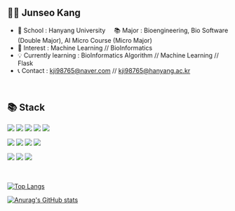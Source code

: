 ## 🧑🏻 Junseo Kang
- 🏫 School : Hanyang University &nbsp;  &nbsp; 📚 Major : Bioengineering, Bio Software (Double Major), AI Micro Course (Micro Major) 
- 👀 Interest : Machine Learning // BioInformatics
- 💡 Currently learning : BioInformatics Algorithm // Machine Learning // Flask  
- 📞 Contact : kji98765@naver.com // kji98765@hanyang.ac.kr 

<br/>

## 📚 **Stack**
<!--
Langs
-->
<a href=# ><img src="https://img.shields.io/badge/Python-3776AB?style=flat-square&logo=Python&logoColor=white"/></a>
<a href=# ><img src="https://img.shields.io/badge/C-A8B9CC?style=flat-square&logo=C&logoColor=white"/></a>
<a href=# ><img src="https://img.shields.io/badge/C++-00599C?style=flat-square&logo=cplusplus&logoColor=white"/></a>
<a href=# ><img src="https://img.shields.io/badge/Java-007396?style=flat-square&logo=Java&logoColor=white"/></a> 
<a href=# ><img src="https://img.shields.io/badge/R-276DC3?style=flat-square&logo=R&logoColor=white"/></a>

<!--
Frameworks
-->
<a href=# ><img src="https://img.shields.io/badge/Sklearn-F7931E?style=flat-square&logo=scikit-learn&logoColor=white"/></a> 
<a href=# ><img src="https://img.shields.io/badge/PyTorch-EE4C2C?style=flat-square&logo=PyTorch&logoColor=white"/></a>
<a href=# ><img src="https://img.shields.io/badge/Flask-000000?style=flat-square&logo=Flask&logoColor=white"/></a>
<a href=# ><img src="https://img.shields.io/badge/GraphQL-E10098?style=flat-square&logo=GraphQL&logoColor=white"/></a>

<!--
DBs
-->
<a href=# ><img src="https://img.shields.io/badge/MySQL-4479A1?style=flat-square&logo=MySQL&logoColor=white"/></a>
<a href=# ><img src="https://img.shields.io/badge/PostgreSQL-4169E1?style=flat-square&logo=PostgreSQL&logoColor=white"/></a>
<a href=# ><img src="https://img.shields.io/badge/MongoDB-47A248?style=flat-square&logo=MongoDB&logoColor=white"/></a>
<br/>
<br/>
<br/>


[![Top Langs](https://github-readme-stats.vercel.app/api/top-langs/?username=kangjunseo&hide=jupyter%20notebook&layout=compact)](https://github.com/anuraghazra/github-readme-stats)

[![Anurag's GitHub stats](https://github-readme-stats.vercel.app/api?username=kangjunseo&show_icons=true&theme=dark&hide=issues,contribs)](https://github.com/anuraghazra/github-readme-stats)
